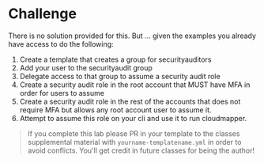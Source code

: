 # Challenge

There is no solution provided for this.  But ... given the examples you already have access to do the following:

1. Create a template that creates a group for securityauditors
2. Add your user to the securityaudit group
3. Delegate access to that group to assume a security audit role
4. Create a security audit role in the root account that MUST have MFA in order for users to assume
5. Create a security audit role in the rest of the accounts that does not require MFA but allows any root account user to assume it.
6. Attempt to assume this role on your cli and use it to run cloudmapper.

> If you complete this lab please PR in your template to the classes supplemental material with `yourname-templatename.yml` in order to avoid conflicts.  You'll get credit in future classes for being the author!